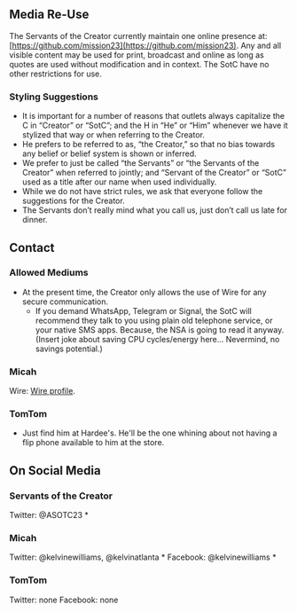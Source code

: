 ## Media Re-Use
The Servants of the Creator currently maintain one online presence at: [https://github.com/mission23](https://github.com/mission23). Any and all visible content may be used for print, broadcast and online as long as quotes are used without modification and in context. The SotC have no other restrictions for use. 

### Styling Suggestions 
* It is important for a number of reasons that outlets always capitalize the C in “Creator” or “SotC”; and the H in “He” or “Him” whenever we have it stylized that way or when referring to the Creator. 
* He prefers to be referred to as, “the Creator,” so that no bias towards any belief or belief system is shown or inferred.  
* We prefer to just be called “the Servants” or “the Servants of the Creator” when referred to jointly; and “Servant of the Creator” or “SotC” used as a title after our name when used individually. 
* While we do not have strict rules, we ask that everyone follow the suggestions for the Creator. 
* The Servants don’t really mind what you call us, just don’t call us late for dinner. 

## Contact
### Allowed Mediums
* At the present time, the Creator only allows the use of Wire for any secure communication.
     - If you demand WhatsApp, Telegram or Signal, the SotC will recommend they talk to you using plain old telephone service, or your native SMS apps.  Because, the NSA is going to read it anyway.  (Insert joke about saving CPU cycles/energy here...  Nevermind, no savings potential.)

### Micah
Wire: [Wire profile](https://account.wire.com/user-profile/?id=1CFBE1AC-E293-40D5-A38F-1E165D3DE50D).

### TomTom
* Just find him at Hardee's.  He'll be the one whining about not having a flip phone available to him at the store.

## On Social Media
### Servants of the Creator
Twitter: @ASOTC23 *

### Micah
Twitter: @kelvinewilliams, @kelvinatlanta *
Facebook: @kelvinewilliams *

### TomTom
Twitter: none
Facebook: none

